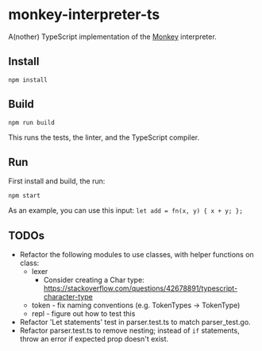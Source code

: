# monkey-interpreter-ts
A(nother) TypeScript implementation of the [Monkey](https://monkeylang.org/) interpreter. 

## Install

    npm install

## Build

    npm run build

This runs the tests, the linter, and the TypeScript compiler.

## Run

First install and build, the run:

    npm start

As an example, you can use this input: `let add = fn(x, y) { x + y; };`

## TODOs

* Refactor the following modules to use classes, with helper functions on class:
  * lexer
    * Consider creating a Char type: https://stackoverflow.com/questions/42678891/typescript-character-type
  * token - fix naming conventions (e.g. TokenTypes -> TokenType)
  * repl - figure out how to test this
* Refactor 'Let statements' test in parser.test.ts to match parser_test.go.
* Refactor parser.test.ts to remove nesting; instead of `if` statements, throw an error if expected prop doesn't exist.